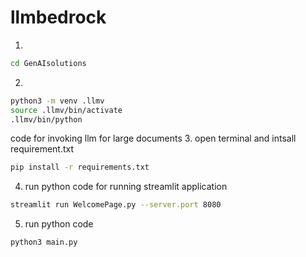 # llmbedrock


1. 
```bash
cd GenAIsolutions
```

2. 
```bash
python3 -m venv .llmv
source .llmv/bin/activate
.llmv/bin/python
```

code for invoking llm for large documents
3. open terminal and intsall requirement.txt
```bash
pip install -r requirements.txt
```

4. run python code for running streamlit application
```bash
streamlit run WelcomePage.py --server.port 8080
```

5. run python code 
```bash
python3 main.py